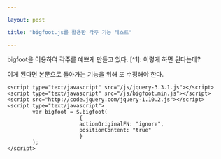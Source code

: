 ```yaml
---

layout: post

title: "bigfoot.js를 활용한 각주 기능 테스트"

---
```


bigfoot을 이용하여 각주를 예쁘게 만들고 있다. [^1]: 이렇게 하면 된다는데?

이게 된다면 본문으로 돌아가는 기능을 위해 또 수정해야 한다.

```
<script type="text/javascript" src="/js/jquery-3.3.1.js"></script>
<script type="text/javascript" src="/js/bigfoot.min.js"></script>
<script src="http://code.jquery.com/jquery-1.10.2.js"></script>
<script type="text/javascript">
        var bigfoot = $.bigfoot(
                       {
                       actionOriginalFN: "ignore",
                       positionContent: "true"
                       }
        );
</script>
```
[^]: 이거야?

[^]: 아이디는안써?